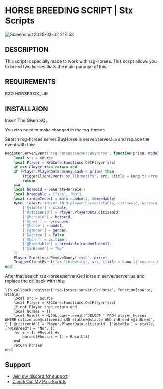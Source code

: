 # HORSE BREEDING SCRIPT | Stx Scripts
![Screenshot 2025-03-02 213153](https://github.com/user-attachments/assets/408eed70-6c4e-440c-b7d4-de67c6a7f21f)

## DESCRIPTION

This script is specially made to work with rsg-horses. This script allows you to breed two horses thats the main purpose of this

## REQUIREMENTS
RSG HORSES
OX_LIB

## INSTALLAION
Insert The Given SQL

You also need to make changed in the rsg-horses

Search rsg-horses:server:BuyHorse in server/server.lua and replace the event with this:
```lua
RegisterServerEvent('rsg-horses:server:BuyHorse', function(price, model, stable, horsename, gender)
    local src = source
    local Player = RSGCore.Functions.GetPlayer(src)
    if not Player then return end
    if (Player.PlayerData.money.cash < price) then
        TriggerClientEvent('ox_lib:notify', src, {title = Lang:t('error.no_cash'), type = 'error', duration = 5000 })
        return
    end
    local horseid = GenerateHorseid()
    local breedable = {"Yes", "No"}
    local randomIndex1 = math.random(1, #breedable)
    MySQL.insert('INSERT INTO player_horses(stable, citizenid, horseid, name, horse, gender, active, born, breedable, inBreed) VALUES(@stable, @citizenid, @horseid, @name, @horse, @gender, @active, @born, @breedable, @inBreed)', {
        ['@stable'] = stable,
        ['@citizenid'] = Player.PlayerData.citizenid,
        ['@horseid'] = horseid,
        ['@name'] = horsename,
        ['@horse'] = model,
        ['@gender'] = gender,
        ['@active'] = false,
        ['@born'] = os.time(),
        ['@breedable'] = breedable[randomIndex1],
        ['@inBreed'] = "No"
    })
    Player.Functions.RemoveMoney('cash', price)
    TriggerClientEvent('ox_lib:notify', src, {title = Lang:t('success.horse_owned'), type = 'success', duration = 5000 })
end)
```

After that search rsg-horses:server:GetHorse in server/server.lua and replace the callback with this:
```
lib.callback.register('rsg-horses:server:GetHorse', function(source, stable)
    local src = source
    local Player = RSGCore.Functions.GetPlayer(src)
    if not Player then return end
    local horses = {}
    local Result = MySQL.query.await('SELECT * FROM player_horses WHERE citizenid=@citizenid AND stable=@stable AND inBreed =@inBreed', { ['@citizenid'] = Player.PlayerData.citizenid, ['@stable'] = stable, ["@inBreed"] = "No", })
    for i = 1, #Result do
        horses[#horses + 1] = Result[i]
    end
    return horses
end)
```
## Support

- [Join my discord for support](https://discord.gg/fPjSxEHFMt)
- [Check Out My Paid Scripts](https://stxlabs.tebex.io)
